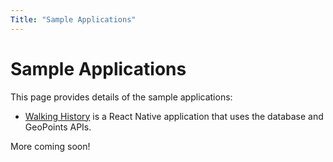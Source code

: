 ```yaml
---
Title: "Sample Applications"
---
```


# Sample Applications

This page provides details of the sample applications:

* [Walking History](./walking-history) is a React Native application that uses the database and GeoPoints APIs.

More coming soon!